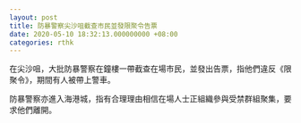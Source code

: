 ```yaml
---
layout: post
title: 防暴警察尖沙咀截查市民並發限聚令告票
date: 2020-05-10 18:32:13.000000000 +08:00
categories: rthk
---
```


在尖沙咀，大批防暴警察在鐘樓一帶截查在場市民，並發出告票，指他們違反《限聚令》，期間有人被帶上警車。

防暴警察亦進入海港城，指有合理理由相信在場人士正組織參與受禁群組聚集，要求他們離開。
